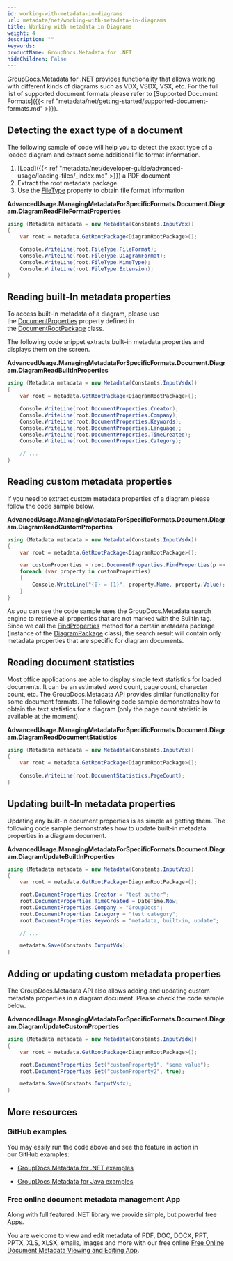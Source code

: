 ```yaml
---
id: working-with-metadata-in-diagrams
url: metadata/net/working-with-metadata-in-diagrams
title: Working with metadata in Diagrams
weight: 4
description: ""
keywords: 
productName: GroupDocs.Metadata for .NET
hideChildren: False
---
```

GroupDocs.Metadata for .NET provides functionality that allows working with different kinds of diagrams such as VDX, VSDX, VSX, etc. For the full list of supported document formats please refer to [Supported Document Formats]({{< ref "metadata/net/getting-started/supported-document-formats.md" >}}).

## Detecting the exact type of a document

The following sample of code will help you to detect the exact type of a loaded diagram and extract some additional file format information.

1.  [Load]({{< ref "metadata/net/developer-guide/advanced-usage/loading-files/_index.md" >}}) a PDF document
2.  Extract the root metadata package
3.  Use the [FileType](https://apireference.groupdocs.com/net/metadata/groupdocs.metadata.formats.document/diagramrootpackage/properties/filetype) property to obtain file format information

**AdvancedUsage.ManagingMetadataForSpecificFormats.Document.Diagram.DiagramReadFileFormatProperties**

```csharp
using (Metadata metadata = new Metadata(Constants.InputVdx))
{
	var root = metadata.GetRootPackage<DiagramRootPackage>();

	Console.WriteLine(root.FileType.FileFormat);
	Console.WriteLine(root.FileType.DiagramFormat);
	Console.WriteLine(root.FileType.MimeType);
	Console.WriteLine(root.FileType.Extension);
}
```

## Reading built-In metadata properties

To access built-in metadata of a diagram, please use the [DocumentProperties](https://apireference.groupdocs.com/net/metadata/groupdocs.metadata.formats.document.documentrootpackage/1/properties/documentproperties) property defined in the [DocumentRootPackage](https://apireference.groupdocs.com/net/metadata/groupdocs.metadata.formats.document.documentrootpackage/1) class.

The following code snippet extracts built-in metadata properties and displays them on the screen.

**AdvancedUsage.ManagingMetadataForSpecificFormats.Document.Diagram.DiagramReadBuiltInProperties**

```csharp
using (Metadata metadata = new Metadata(Constants.InputVsdx))
{
	var root = metadata.GetRootPackage<DiagramRootPackage>();

	Console.WriteLine(root.DocumentProperties.Creator);
	Console.WriteLine(root.DocumentProperties.Company);
	Console.WriteLine(root.DocumentProperties.Keywords);
	Console.WriteLine(root.DocumentProperties.Language);
	Console.WriteLine(root.DocumentProperties.TimeCreated);
	Console.WriteLine(root.DocumentProperties.Category);

	// ... 
}
```

## Reading custom metadata properties

If you need to extract custom metadata properties of a diagram please follow the code sample below.

**AdvancedUsage.ManagingMetadataForSpecificFormats.Document.Diagram.DiagramReadCustomProperties**

```csharp
using (Metadata metadata = new Metadata(Constants.InputVsdx))
{
	var root = metadata.GetRootPackage<DiagramRootPackage>();

	var customProperties = root.DocumentProperties.FindProperties(p => !p.Tags.Contains(Tags.Document.BuiltIn));
	foreach (var property in customProperties)
	{
		Console.WriteLine("{0} = {1}", property.Name, property.Value);
	}
}
```

As you can see the code sample uses the GroupDocs.Metadata search engine to retrieve all properties that are not marked with the BuiltIn tag. Since we call the [FindProperties](https://apireference.groupdocs.com/net/metadata/groupdocs.metadata.common/metadatapackage/methods/findproperties) method for a certain metadata package (instance of the [DiagramPackage](https://apireference.groupdocs.com/net/metadata/groupdocs.metadata.formats.document/diagrampackage) class), the search result will contain only metadata properties that are specific for diagram documents. 

## Reading document statistics

Most office applications are able to display simple text statistics for loaded documents. It can be an estimated word count, page count, character count, etc. The GroupDocs.Metadata API provides similar functionality for some document formats. The following code sample demonstrates how to obtain the text statistics for a diagram (only the page count statistic is available at the moment).

**AdvancedUsage.ManagingMetadataForSpecificFormats.Document.Diagram.DiagramReadDocumentStatistics**

```csharp
using (Metadata metadata = new Metadata(Constants.InputVdx))
{
	var root = metadata.GetRootPackage<DiagramRootPackage>();
	
	Console.WriteLine(root.DocumentStatistics.PageCount);
}
```

## Updating built-In metadata properties

Updating any built-in document properties is as simple as getting them. The following code sample demonstrates how to update built-in metadata properties in a diagram document.

**AdvancedUsage.ManagingMetadataForSpecificFormats.Document.Diagram.DiagramUpdateBuiltInProperties**

```csharp
using (Metadata metadata = new Metadata(Constants.InputVdx))
{
	var root = metadata.GetRootPackage<DiagramRootPackage>();

	root.DocumentProperties.Creator = "test author";
	root.DocumentProperties.TimeCreated = DateTime.Now;
	root.DocumentProperties.Company = "GroupDocs";
	root.DocumentProperties.Category = "test category";
	root.DocumentProperties.Keywords = "metadata, built-in, update";

	// ... 

	metadata.Save(Constants.OutputVdx);
}
```

## Adding or updating custom metadata properties

The GroupDocs.Metadata API also allows adding and updating custom metadata properties in a diagram document. Please check the code sample below.

**AdvancedUsage.ManagingMetadataForSpecificFormats.Document.Diagram.DiagramUpdateCustomProperties**

```csharp
using (Metadata metadata = new Metadata(Constants.InputVsdx))
{
	var root = metadata.GetRootPackage<DiagramRootPackage>();

	root.DocumentProperties.Set("customProperty1", "some value");
	root.DocumentProperties.Set("customProperty2", true);

	metadata.Save(Constants.OutputVsdx);
}
```

## More resources

### GitHub examples

You may easily run the code above and see the feature in action in our GitHub examples:

*   [GroupDocs.Metadata for .NET examples](https://github.com/groupdocs-metadata/GroupDocs.Metadata-for-.NET)
    
*   [GroupDocs.Metadata for Java examples](https://github.com/groupdocs-metadata/GroupDocs.Metadata-for-Java)
    

### Free online document metadata management App

Along with full featured .NET library we provide simple, but powerful free Apps.

You are welcome to view and edit metadata of PDF, DOC, DOCX, PPT, PPTX, XLS, XLSX, emails, images and more with our free online [Free Online Document Metadata Viewing and Editing App](https://products.groupdocs.app/metadata).
